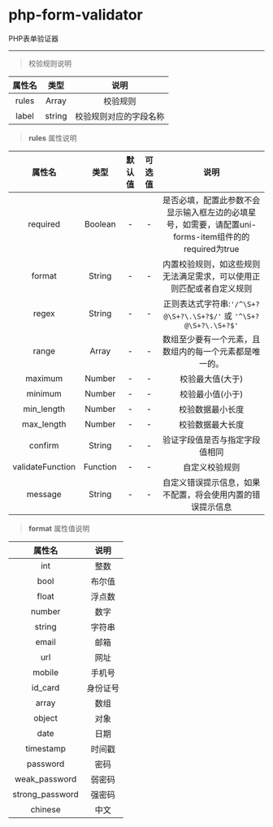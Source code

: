 # php-form-validator

PHP表单验证器
__________________________________________________________________________________________________________
> 校验规则说明

|  属性名  |   类型   |     说明      |
|:-----:|:------:|:-----------:|
| rules | Array  |    校验规则     |
| label | string | 校验规则对应的字段名称 |

> **rules** 属性说明

|       属性名        |    类型    | 默认值 | 可选值 |                                          说明                                          |
|:----------------:|:--------:|:---:|:---:|:------------------------------------------------------------------------------------:|
|     required     | Boolean  |  -  |  -  |           是否必填，配置此参数不会显示输入框左边的必填星号，如需要，请配置uni-forms-item组件的的required为true            |
|      format      |  String  |  -  |  -  |                          内置校验规则，如这些规则无法满足需求，可以使用正则匹配或者自定义规则                          |
|      regex       |  String  |  -  |  -  |              正则表达式字符串:`'/^\S+?@\S+?\.\S+?$/'`  或 `'^\S+?@\S+?\.\S+?$'`               |
|      range       |  Array   |  -  |  -  |                             数组至少要有一个元素，且数组内的每一个元素都是唯一的。                              |
|     maximum      |  Number  |  -  |  -  |                                      校验最大值(大于)                                       |
|     minimum      |  Number  |  -  |  -  |                                      校验最小值(小于)                                       |
|    min_length    |  Number  |  -  |  -  |                                       校验数据最小长度                                       |
|    max_length    |  Number  |  -  |  -  |                                       校验数据最大长度                                       |
|     confirm      |  String  |  -  |  -  |                                   验证字段值是否与指定字段值相同                                    |
| validateFunction | Function |  -  |  -  |                                       自定义校验规则                                        |
|     message      |  String  |  -  |  -  |                            自定义错误提示信息，如果不配置，将会使用内置的错误提示信息                             |

> **format** 属性值说明

|       属性名       |  说明  |
|:---------------:|:----:|
|       int       |  整数  |
|      bool       | 布尔值  |
|      float      | 浮点数  |
|     number      |  数字  |
|     string      | 字符串  |
|      email      |  邮箱  |
|       url       |  网址  |
|     mobile      | 手机号  |
|     id_card     | 身份证号 |
|      array      |  数组  |
|     object      |  对象  |
|      date       |  日期  |
|    timestamp    | 时间戳  |
|    password     |  密码  |
|  weak_password  | 弱密码  |
| strong_password | 强密码  |
|     chinese     |  中文  |

